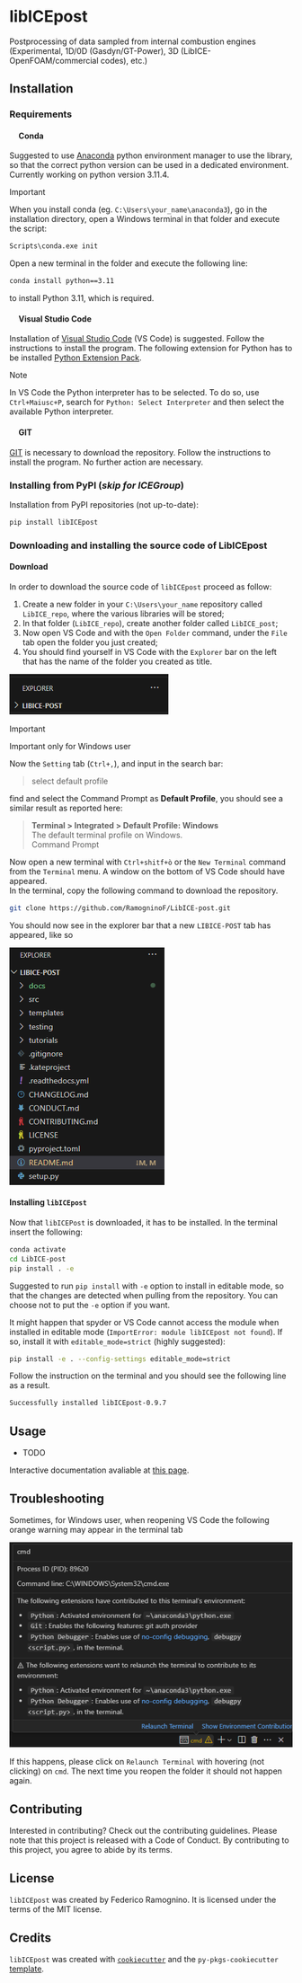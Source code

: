 # libICEpost

Postprocessing of data sampled from internal combustion engines (Experimental, 1D/0D (Gasdyn/GT-Power), 3D (LibICE-OpenFOAM/commercial codes), etc.)

## Installation

### Requirements

#### <img src=https://img.icons8.com/fluent/512/anaconda--v2.png width="13" height="13" /> Conda

Suggested to use [Anaconda](https://www.anaconda.com/) python environment manager to use the library, so that the correct python version can be used in a dedicated environment. Currently working on python version 3.11.4.

> [!IMPORTANT]  
> When you install conda (eg. `C:\Users\your_name\anaconda3`), go in the installation directory, open a Windows terminal in that folder and execute the script:

```bash
Scripts\conda.exe init
```

Open a new terminal in the folder and execute the following line:

```bash
conda install python==3.11
```

to install Python 3.11, which is required.
#### <img src=https://upload.wikimedia.org/wikipedia/commons/thumb/9/9a/Visual_Studio_Code_1.35_icon.svg/512px-Visual_Studio_Code_1.35_icon.svg.png width="13" height="13"/> Visual Studio Code
Installation of [Visual Studio Code](https://code.visualstudio.com) (VS Code) is suggested. Follow the instructions to install the program. The following extension for Python has to be installed [Python Extension Pack](https://marketplace.visualstudio.com/items?itemName=donjayamanne.python-extension-pack). 

> [!NOTE]
> In VS Code the Python interpreter has to be selected. To do so, use `Ctrl+Maiusc+P`, search for `Python: Select Interpreter` and then select the available Python interpreter.

#### <img src=https://upload.wikimedia.org/wikipedia/commons/thumb/3/3f/Git_icon.svg/2048px-Git_icon.svg.png  width="13" height="13"/> GIT
[GIT](https://git-scm.com/downloads/win) is necessary to download the repository. Follow the instructions to install the program. No further action are necessary.

### Installing from PyPI (_skip for ICEGroup_)

Installation from PyPI repositories (not up-to-date):

```bash
pip install libICEpost
```

### Downloading and installing the source code of LibICEpost

#### Download

In order to download the source code of `libICEpost` proceed as follow:  
1. Create a new folder in your `C:\Users\your_name` repository called `LibICE_repo`, where the various libraries will be stored;
2. In that folder (`LibICE_repo`), create another folder called `LibICE_post`;
3. Now open VS Code and with the `Open Folder` command, under the `File` tab open the folder you just created;
4. You should find yourself in VS Code with the `Explorer` bar on the left that has the name of the folder you created as title.

![screenshot](./docs/ImagesForMd/First_Explorer.png)

> [!IMPORTANT]
> Important only for Windows user  

Now the `Setting` tab (`Ctrl+,`), and input in the search bar:
> select default profile

find and select the Command Prompt as **Default Profile**, you should see a similar result as reported here:  
> **Terminal > Integrated > Default Profile: Windows**  
> The default terminal profile on Windows.  
> Command Prompt

Now open a new terminal with `Ctrl+shitf+ò` or the `New Terminal` command from the `Terminal` menu. A window on the bottom of VS Code should have appeared.  
In the terminal, copy the following command to download the repository.

```bash
git clone https://github.com/RamogninoF/LibICE-post.git
```

You should now see in the explorer bar that a new `LIBICE-POST` tab has appeared, like so

![screenshot](./docs/imagesForMd/Second_Explorer.png)

#### Installing `libICEpost`

Now that `libICEPost` is downloaded, it has to be installed. In the terminal insert the following:

```bash
conda activate
cd LibICE-post
pip install . -e
```

Suggested to run `pip install` with `-e` option to install in editable mode, so that the changes are detected when pulling from the repository. You can choose not to put the `-e` option if you want.

It might happen that spyder or VS Code cannot access the module when installed in editable mode (`ImportError: module libICEpost not found`). If so, install it with `editable_mode=strict` (highly suggested):

```bash
pip install -e . --config-settings editable_mode=strict
```

Follow the instruction on the terminal and you should see the following line as a result.

```bash
Successfully installed libICEpost-0.9.7
```

## Usage

- TODO

Interactive documentation avaliable at [this page](https://libice-post.readthedocs.io/en/latest/).

## Troubleshooting

Sometimes, for Windows user, when reopening VS Code the following orange warning may appear in the terminal tab

![screenshot](/docs/imagesForMd/ErrorRelaunch.png)

If this happens, please click on `Relaunch Terminal` with hovering (not clicking) on `cmd`. The next time you reopen the folder it should not happen again.

## Contributing

Interested in contributing? Check out the contributing guidelines. Please note that this project is released with a Code of Conduct. By contributing to this project, you agree to abide by its terms.

## License

`libICEpost` was created by Federico Ramognino. It is licensed under the terms of the MIT license.

## Credits

`libICEpost` was created with [`cookiecutter`](https://cookiecutter.readthedocs.io/en/latest/) and the `py-pkgs-cookiecutter` [template](https://github.com/py-pkgs/py-pkgs-cookiecutter).

